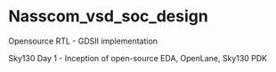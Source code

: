 # Nasscom_vsd_soc_design
Opensource RTL - GDSII implementation 

Sky130 Day 1 - Inception of open-source EDA, OpenLane, Sky130 PDK
